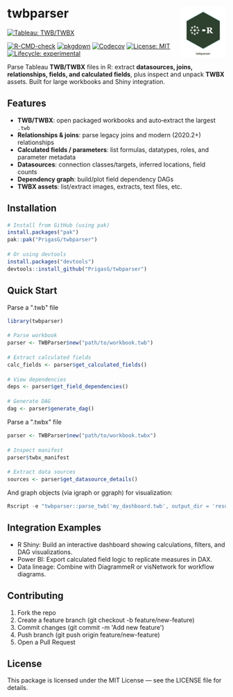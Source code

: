 # twbparser <a href="https://PrigasG.github.io/twbparser/"><img src="man/figures/README-logo.png" alt="twbparser logo" align="right" height="120"/></a>

[![Tableau: TWB/TWBX](https://img.shields.io/badge/Tableau-TWB%2FTWBX-blue)](https://PrigasG.github.io/twbparser/)

[![R-CMD-check](https://github.com/PrigasG/twbparser/actions/workflows/R-CMD-check.yaml/badge.svg?branch=master)](https://github.com/PrigasG/twbparser/actions/workflows/R-CMD-check.yaml) [![pkgdown](https://github.com/PrigasG/twbparser/actions/workflows/pkgdown.yaml/badge.svg?branch=master)](https://PrigasG.github.io/twbparser/) [![Codecov](https://codecov.io/gh/PrigasG/twbparser/branch/master/graph/badge.svg)](https://codecov.io/gh/PrigasG/twbparser) [![License: MIT](https://img.shields.io/badge/License-MIT-green.svg)](LICENSE.md) [![Lifecycle: experimental](https://img.shields.io/badge/lifecycle-experimental-orange.svg)](https://lifecycle.r-lib.org/articles/stages.html)

Parse Tableau **TWB/TWBX** files in R: extract **datasources, joins, relationships, fields, and calculated fields**, plus inspect and unpack **TWBX** assets. Built for large workbooks and Shiny integration.

## Features

-   **TWB/TWBX**: open packaged workbooks and auto‑extract the largest `.twb`
-   **Relationships & joins**: parse legacy joins and modern (2020.2+) relationships
-   **Calculated fields / parameters**: list formulas, datatypes, roles, and parameter metadata
-   **Datasources**: connection classes/targets, inferred locations, field counts
-   **Dependency graph**: build/plot field dependency DAGs
-   **TWBX assets**: list/extract images, extracts, text files, etc.

## Installation

``` r
# Install from GitHub (using pak)
install.packages("pak")
pak::pak("PrigasG/twbparser")

# Or using devtools
install.packages("devtools")
devtools::install_github("PrigasG/twbparser")
```

## Quick Start

Parse a ".twb" file

``` r
library(twbparser)

# Parse workbook
parser <- TWBParser$new("path/to/workbook.twb")

# Extract calculated fields
calc_fields <- parser$get_calculated_fields()

# View dependencies
deps <- parser$get_field_dependencies()

# Generate DAG
dag <- parser$generate_dag()
```

Parse a ".twbx" file

``` r
parser <- TWBParser$new("path/to/workbook.twbx")

# Inspect manifest
parser$twbx_manifest

# Extract data sources
sources <- parser$get_datasource_details()
```

And graph objects (via igraph or ggraph) for visualization:

``` r
Rscript -e "twbparser::parse_twb('my_dashboard.twb', output_dir = 'results/')"
```

## Integration Examples

-   R Shiny: Build an interactive dashboard showing calculations, filters, and DAG visualizations.
-   Power BI: Export calculated field logic to replicate measures in DAX.
-   Data lineage: Combine with DiagrammeR or visNetwork for workflow diagrams.

## Contributing

1.  Fork the repo
2.  Create a feature branch (git checkout -b feature/new-feature)
3.  Commit changes (git commit -m 'Add new feature')
4.  Push branch (git push origin feature/new-feature)
5.  Open a Pull Request

## License

This package is licensed under the MIT License — see the LICENSE file for details.
